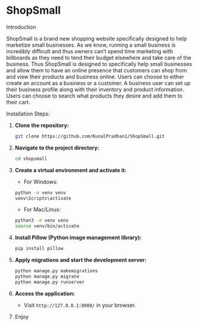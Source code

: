 # ShopSmall

Introduction

ShopSmall is a brand new shopping website specifically designed to help marketize small businesses. As we know, running a small business is incredibly difficult and thus owners can’t spend time marketing with billboards as they need to tend their budget elsewhere and take care of the business. Thus ShopSmall is designed to specifically help small businesses and allow them to have an online presence that customers can shop from and view their products and business online. Users can choose to either create an account as a business or a customer. A business user can set up their business profile along with their inventory and product information. Users can choose to search what products they desire and add them to their cart. 

Installation
Steps:
1. **Clone the repository:**
    ```bash
    git clone https://github.com/KunalPradhan1/ShopSmall.git
    ```

2. **Navigate to the project directory:**
    ```bash
    cd shopsmall
    ```

3. **Create a virtual environment and activate it:**
   - For Windows:
    ```bash
    python -m venv venv
    venv\Scripts\activate
    ```
   - For Mac/Linux:
    ```bash
    python3 -m venv venv
    source venv/bin/activate
    ```

4. **Install Pillow (Python image management library):**
    ```bash
    pip install pillow
    ```

5. **Apply migrations and start the development server:**
    ```bash
    python manage.py makemigrations
    python manage.py migrate
    python manage.py runserver
    ```

6. **Access the application:**
   - Visit `http://127.0.0.1:8000/` in your browser.

7. Enjoy


